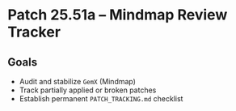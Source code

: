 # Patch 25.51a – Mindmap Review Tracker

## Goals
- Audit and stabilize `GemX` (Mindmap)
- Track partially applied or broken patches
- Establish permanent `PATCH_TRACKING.md` checklist
